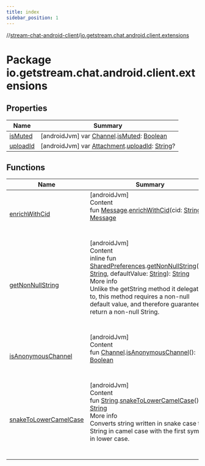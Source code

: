 ```yaml
---
title: index
sidebar_position: 1
---
```

//[stream-chat-android-client](../../index.md)/[io.getstream.chat.android.client.extensions](index.md)



# Package io.getstream.chat.android.client.extensions  


## Properties  
  
|  Name |  Summary | 
|---|---|
| <a name="io.getstream.chat.android.client.extensions//isMuted/io.getstream.chat.android.client.models.Channel#/PointingToDeclaration/"></a>[isMuted](isMuted.md)| <a name="io.getstream.chat.android.client.extensions//isMuted/io.getstream.chat.android.client.models.Channel#/PointingToDeclaration/"></a> [androidJvm] var [Channel](../io.getstream.chat.android.client.models/Channel/index.md).[isMuted](isMuted.md): [Boolean](https://kotlinlang.org/api/latest/jvm/stdlib/kotlin/-boolean/index.html)   <br/>|
| <a name="io.getstream.chat.android.client.extensions//uploadId/io.getstream.chat.android.client.models.Attachment#/PointingToDeclaration/"></a>[uploadId](uploadId.md)| <a name="io.getstream.chat.android.client.extensions//uploadId/io.getstream.chat.android.client.models.Attachment#/PointingToDeclaration/"></a> [androidJvm] var [Attachment](../io.getstream.chat.android.client.models/Attachment/index.md).[uploadId](uploadId.md): [String](https://kotlinlang.org/api/latest/jvm/stdlib/kotlin/-string/index.html)?   <br/>|


## Functions  
  
|  Name |  Summary | 
|---|---|
| <a name="io.getstream.chat.android.client.extensions//enrichWithCid/io.getstream.chat.android.client.models.Message#kotlin.String/PointingToDeclaration/"></a>[enrichWithCid](enrichWithCid.md)| <a name="io.getstream.chat.android.client.extensions//enrichWithCid/io.getstream.chat.android.client.models.Message#kotlin.String/PointingToDeclaration/"></a>[androidJvm]  <br/>Content  <br/>fun [Message](../io.getstream.chat.android.client.models/Message/index.md).[enrichWithCid](enrichWithCid.md)(cid: [String](https://kotlinlang.org/api/latest/jvm/stdlib/kotlin/-string/index.html)): [Message](../io.getstream.chat.android.client.models/Message/index.md)  <br/><br/><br/>|
| <a name="io.getstream.chat.android.client.extensions//getNonNullString/android.content.SharedPreferences#kotlin.String#kotlin.String/PointingToDeclaration/"></a>[getNonNullString](getNonNullString.md)| <a name="io.getstream.chat.android.client.extensions//getNonNullString/android.content.SharedPreferences#kotlin.String#kotlin.String/PointingToDeclaration/"></a>[androidJvm]  <br/>Content  <br/>inline fun [SharedPreferences](https://developer.android.com/reference/kotlin/android/content/SharedPreferences.html).[getNonNullString](getNonNullString.md)(key: [String](https://kotlinlang.org/api/latest/jvm/stdlib/kotlin/-string/index.html), defaultValue: [String](https://kotlinlang.org/api/latest/jvm/stdlib/kotlin/-string/index.html)): [String](https://kotlinlang.org/api/latest/jvm/stdlib/kotlin/-string/index.html)  <br/>More info  <br/>Unlike the getString method it delegates to, this method requires a non-null default value, and therefore guarantees to return a non-null String.  <br/><br/><br/>|
| <a name="io.getstream.chat.android.client.extensions//isAnonymousChannel/io.getstream.chat.android.client.models.Channel#/PointingToDeclaration/"></a>[isAnonymousChannel](isAnonymousChannel.md)| <a name="io.getstream.chat.android.client.extensions//isAnonymousChannel/io.getstream.chat.android.client.models.Channel#/PointingToDeclaration/"></a>[androidJvm]  <br/>Content  <br/>fun [Channel](../io.getstream.chat.android.client.models/Channel/index.md).[isAnonymousChannel](isAnonymousChannel.md)(): [Boolean](https://kotlinlang.org/api/latest/jvm/stdlib/kotlin/-boolean/index.html)  <br/><br/><br/>|
| <a name="io.getstream.chat.android.client.extensions//snakeToLowerCamelCase/kotlin.String#/PointingToDeclaration/"></a>[snakeToLowerCamelCase](snakeToLowerCamelCase.md)| <a name="io.getstream.chat.android.client.extensions//snakeToLowerCamelCase/kotlin.String#/PointingToDeclaration/"></a>[androidJvm]  <br/>Content  <br/>fun [String](https://kotlinlang.org/api/latest/jvm/stdlib/kotlin/-string/index.html).[snakeToLowerCamelCase](snakeToLowerCamelCase.md)(): [String](https://kotlinlang.org/api/latest/jvm/stdlib/kotlin/-string/index.html)  <br/>More info  <br/>Converts string written in snake case to String in camel case with the first symbol in lower case.  <br/><br/><br/>|

